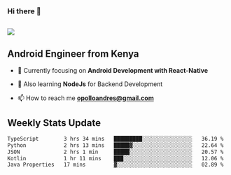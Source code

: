 ### Hi there 👋
<h2 align="left"><img src="https://readme-typing-svg.herokuapp.com?color=000000&lines=I'm+Andrew+Opollo😊;Welcome+to+my+Github😜"> </h2>

## Android Engineer from Kenya


- 🌱 Currently focusing on **Android Development with React-Native**

- 🔭 Also learning **NodeJs** for Backend Development

- 📫 How to reach me **opolloandres@gmail.com**


## Weekly Stats Update
<!--START_SECTION:waka-->

```txt
TypeScript        3 hrs 34 mins   █████████░░░░░░░░░░░░░░░░   36.19 %
Python            2 hrs 13 mins   █████▓░░░░░░░░░░░░░░░░░░░   22.64 %
JSON              2 hrs 1 min     █████░░░░░░░░░░░░░░░░░░░░   20.57 %
Kotlin            1 hr 11 mins    ███░░░░░░░░░░░░░░░░░░░░░░   12.06 %
Java Properties   17 mins         ▓░░░░░░░░░░░░░░░░░░░░░░░░   02.89 %
```

<!--END_SECTION:waka-->



